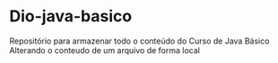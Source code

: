 # Dio-java-basico
Repositório para armazenar todo o conteúdo do Curso de Java Básico
Alterando o conteudo de um arquivo de forma local
